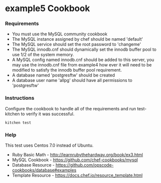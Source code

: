 example5 Cookbook
=================

### Requirements

* You must use the MySQL community cookbook
* The MySQL instance assigned by chef should be named 'default'
* The MySQL service should set the root password to 'changeme'
* The MySQL innodb.cnf should dynamically set the innodb buffer pool
  to use 1/2 of the system memory.
* A MySQL config named innodb.cnf should be added to this server, you
  may use the innodb.cnf file from example4 how ever it will need to
  be modified to satisfy the innodb buffer pool requirement.
* A database named 'postgresftw' should be created
* A database user name 'allpg' should have all permissions to
  'postgresftw'

### Instructions

Configure the cookbook to handle all of the requirements and run
test-kitchen to verify it was successful.
```shell
kitchen test
```

### Help
This test uses Centos 7.0 instead of Ubuntu.

- Ruby Basic Math - http://learnrubythehardway.org/book/ex3.html
- MySQL Cookbook - https://github.com/chef-cookbooks/mysql
- Database Resource - https://github.com/opscode-cookbooks/database#examples
- Template Resource - https://docs.chef.io/resource_template.html
